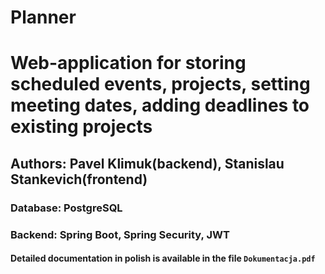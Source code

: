 # Planner
# Web-application for storing scheduled events, projects, setting meeting dates, adding deadlines to existing projects
## Authors: Pavel Klimuk(backend), Stanislau Stankevich(frontend)
### Database: **PostgreSQL**
### Backend: **Spring Boot**, **Spring Security**, **JWT**
#### Detailed documentation in polish is available in the file `Dokumentacja.pdf`
